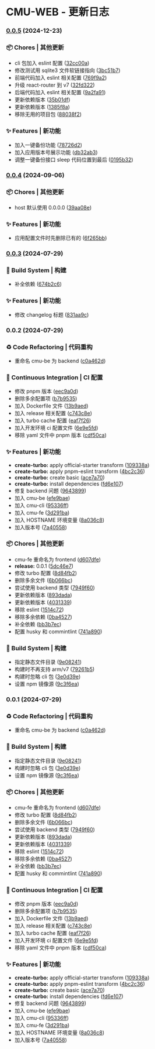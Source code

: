 # CMU-WEB - 更新日志 


### [0.0.5](https://github.com/xuxusheng/cmu-web/compare/v0.0.4...v0.0.5) (2024-12-23)


### 📦 Chores | 其他更新

* cli 包加入 eslint 配置 ([32cc00a](https://github.com/xuxusheng/cmu-web/commit/32cc00a74dd18500893f85cf487afddab45e83dc))
* 修改测试用 sqlite3 文件软链接指向 ([3bc51b7](https://github.com/xuxusheng/cmu-web/commit/3bc51b7040db7f22a55e6cd11fefc08acb7728d2))
* 前端代码加入 eslint 相关配置 ([769f9a2](https://github.com/xuxusheng/cmu-web/commit/769f9a240f3a58a19ca7f936bbe4929d9a51b5a8))
* 升级 react-router 到 v7 ([32fd322](https://github.com/xuxusheng/cmu-web/commit/32fd32256f4898e401ea8b376ad5c0ef8358efd2))
* 后端代码加入 eslint 相关配置 ([9a2fa91](https://github.com/xuxusheng/cmu-web/commit/9a2fa9100d04385256988a27973019a8b7ab30aa))
* 更新依赖版本 ([35b01df](https://github.com/xuxusheng/cmu-web/commit/35b01df841978de33492148d9ee454f9291ead5b))
* 更新依赖版本 ([1385f8a](https://github.com/xuxusheng/cmu-web/commit/1385f8a4efebe24d82184cd9b39a4729919074b4))
* 移除无用的项目包 ([88038f2](https://github.com/xuxusheng/cmu-web/commit/88038f2623946c7613f5d3fc23a46dde1e878137))


### ✨ Features | 新功能

* 加入一键备份功能 ([78726d2](https://github.com/xuxusheng/cmu-web/commit/78726d2f40b4399b1fdcf8302cc641700669f643))
* 加入应用版本号展示功能 ([db32ab3](https://github.com/xuxusheng/cmu-web/commit/db32ab3f413ae0c2ea9e86bdc0dcb73ccb693cfd))
* 调整一键备份接口 sleep 代码位置到最后 ([0195b32](https://github.com/xuxusheng/cmu-web/commit/0195b329fb06c9a8ff0696a12a2e8cc32fa222bb))

### [0.0.4](https://github.com/xuxusheng/cmu-web/compare/v0.0.3...v0.0.4) (2024-09-06)


### 📦 Chores | 其他更新

* host 默认使用 0.0.0.0 ([39aa08e](https://github.com/xuxusheng/cmu-web/commit/39aa08e12496f0ca0a8965dd7c5f58fe461feb4b))


### ✨ Features | 新功能

* 应用配置文件时先删除已有的 ([6f265bb](https://github.com/xuxusheng/cmu-web/commit/6f265bbc6671b582cbf563f9fb739eb764431f00))

### [0.0.3](https://github.com/xuxusheng/cmu-web/compare/v0.0.2...v0.0.3) (2024-07-29)


### 👷‍ Build System | 构建

* 补全依赖 ([674b2c6](https://github.com/xuxusheng/cmu-web/commit/674b2c6488951cd8bfe87708ba585a0ab5740a4a))


### ✨ Features | 新功能

* 修改 changelog 标题 ([831aa9c](https://github.com/xuxusheng/cmu-web/commit/831aa9c5dc76d39a972757485015890aaa614e86))

### 0.0.2 (2024-07-29)


### ♻ Code Refactoring | 代码重构

* 重命名 cmu-be 为 backend ([c0a462d](https://github.com/xuxusheng/cmu-web/commit/c0a462d2d4dcbaebe1e53860067868068b7b2781))


### 🔧 Continuous Integration | CI 配置

* 修改 pnpm 版本 ([eec9a0d](https://github.com/xuxusheng/cmu-web/commit/eec9a0d2f89b21a871b1c11d138d3316705b9bf5))
* 删除多余配置项 ([b7b9535](https://github.com/xuxusheng/cmu-web/commit/b7b953572bcb0318f0735075c1543ed4f19b7158))
* 加入 Dockerfile 文件 ([13b9aed](https://github.com/xuxusheng/cmu-web/commit/13b9aed8e2792eea9146844318b1130f3a67d550))
* 加入 release 相关配置 ([c743c8e](https://github.com/xuxusheng/cmu-web/commit/c743c8e10b3f96c0ed552e7a3fd641107bef87e9))
* 加入 turbo cache 配置 ([eaf7f26](https://github.com/xuxusheng/cmu-web/commit/eaf7f2618f0f817f510b74b880a4842ec547f349))
* 加入开发环境 ci 配置文件 ([6e9e5fd](https://github.com/xuxusheng/cmu-web/commit/6e9e5fdd3ffc8fb5b158b4318e74eebd350f385e))
* 移除 yaml 文件中 pnpm 版本 ([cdf50ca](https://github.com/xuxusheng/cmu-web/commit/cdf50ca47997561a3ac69668eca5aaf2882eb603))


### ✨ Features | 新功能

* **create-turbo:** apply official-starter transform ([109338a](https://github.com/xuxusheng/cmu-web/commit/109338a199bf6c777c0f3e598a44ab486a52b789))
* **create-turbo:** apply pnpm-eslint transform ([4bc2c36](https://github.com/xuxusheng/cmu-web/commit/4bc2c36c64e0a3b3102adef2d7a89f35f1fb53a6))
* **create-turbo:** create basic ([ace7a70](https://github.com/xuxusheng/cmu-web/commit/ace7a70e431bbd6cb45e136f6325770edd68f2c3))
* **create-turbo:** install dependencies ([fd6e107](https://github.com/xuxusheng/cmu-web/commit/fd6e107cdd5a6d75821af7b3802cec6104aa2817))
* 修复 backend 问题 ([9643899](https://github.com/xuxusheng/cmu-web/commit/96438990e12c280171a8415f684b63bc1a7c5986))
* 加入 cmu-be ([efe9bae](https://github.com/xuxusheng/cmu-web/commit/efe9bae24db599bd5ea808fb72e7b849f4057cb4))
* 加入 cmu-cli ([95336ff](https://github.com/xuxusheng/cmu-web/commit/95336ffefd703db1f8de4e84a8f4af49141390dc))
* 加入 cmu-fe ([3d291ba](https://github.com/xuxusheng/cmu-web/commit/3d291baf26e8ad89e04105802b490f063188e692))
* 加入 HOSTNAME 环境变量 ([8a036c8](https://github.com/xuxusheng/cmu-web/commit/8a036c807c0e9794827fb19daf5634665bbe42af))
* 加入版本号 ([7a40558](https://github.com/xuxusheng/cmu-web/commit/7a40558394527831dba9be906797b4e5f57c0cad))


### 📦 Chores | 其他更新

* cmu-fe 重命名为 frontend ([d607dfe](https://github.com/xuxusheng/cmu-web/commit/d607dfe9a2d3657348b8b7af6541fcea7375318d))
* **release:** 0.0.1 ([5dc46e7](https://github.com/xuxusheng/cmu-web/commit/5dc46e7f31e16198b3443130ecacb9e881bdb2ff))
* 修改 turbo 配置 ([8d84fb2](https://github.com/xuxusheng/cmu-web/commit/8d84fb2a15ea496accb6a484082bfacc2e40e58b))
* 删除多余文件 ([6b066bc](https://github.com/xuxusheng/cmu-web/commit/6b066bc90c1a934ba25f01edd0b56e0c89719f55))
* 尝试使用 backend 类型 ([7949f60](https://github.com/xuxusheng/cmu-web/commit/7949f6057bb8bce38b61f23a0cb198ec8dbd56ce))
* 更新依赖版本 ([893dada](https://github.com/xuxusheng/cmu-web/commit/893dadaee897623a3e42e3f0d81f48a653174fc3))
* 更新依赖版本 ([4031339](https://github.com/xuxusheng/cmu-web/commit/40313396d4a5a1aa8a782cb5a49c50f55b247084))
* 移除 eslint ([1514c72](https://github.com/xuxusheng/cmu-web/commit/1514c725d78b03486b4872fe8784ec7906f75187))
* 移除多余依赖 ([0ba4527](https://github.com/xuxusheng/cmu-web/commit/0ba45274a9dfc23207fa2e3b8bee475c301f8699))
* 补全依赖 ([bb3b7ec](https://github.com/xuxusheng/cmu-web/commit/bb3b7ec84bbdf09420ce87abe3042614034153cc))
* 配置 husky 和 commintlint ([741a890](https://github.com/xuxusheng/cmu-web/commit/741a890da6b0e2725bbfc7efd081f8677a4f9dbd))


### 👷‍ Build System | 构建

* 指定静态文件目录 ([9e08241](https://github.com/xuxusheng/cmu-web/commit/9e08241013b5878c37cb721edfbdc2deff1ff5b9))
* 构建时不再支持 arm/v7 ([79261b5](https://github.com/xuxusheng/cmu-web/commit/79261b56a71a802b29548c6bc9be478d33d8d7e6))
* 构建时忽略 cli 包 ([3e0d39e](https://github.com/xuxusheng/cmu-web/commit/3e0d39eb74a4e51feb767f9e6961ea6716853eb2))
* 设置 npm 镜像源 ([9c3f6ea](https://github.com/xuxusheng/cmu-web/commit/9c3f6ea58345229a2d60a4966e1bff9dfc614b0d))

### 0.0.1 (2024-07-29)


### ♻ Code Refactoring | 代码重构

* 重命名 cmu-be 为 backend ([c0a462d](https://github.com/xuxusheng/cmu-web/commit/c0a462d2d4dcbaebe1e53860067868068b7b2781))


### 👷‍ Build System | 构建

* 指定静态文件目录 ([9e08241](https://github.com/xuxusheng/cmu-web/commit/9e08241013b5878c37cb721edfbdc2deff1ff5b9))
* 构建时忽略 cli 包 ([3e0d39e](https://github.com/xuxusheng/cmu-web/commit/3e0d39eb74a4e51feb767f9e6961ea6716853eb2))
* 设置 npm 镜像源 ([9c3f6ea](https://github.com/xuxusheng/cmu-web/commit/9c3f6ea58345229a2d60a4966e1bff9dfc614b0d))


### 📦 Chores | 其他更新

* cmu-fe 重命名为 frontend ([d607dfe](https://github.com/xuxusheng/cmu-web/commit/d607dfe9a2d3657348b8b7af6541fcea7375318d))
* 修改 turbo 配置 ([8d84fb2](https://github.com/xuxusheng/cmu-web/commit/8d84fb2a15ea496accb6a484082bfacc2e40e58b))
* 删除多余文件 ([6b066bc](https://github.com/xuxusheng/cmu-web/commit/6b066bc90c1a934ba25f01edd0b56e0c89719f55))
* 尝试使用 backend 类型 ([7949f60](https://github.com/xuxusheng/cmu-web/commit/7949f6057bb8bce38b61f23a0cb198ec8dbd56ce))
* 更新依赖版本 ([893dada](https://github.com/xuxusheng/cmu-web/commit/893dadaee897623a3e42e3f0d81f48a653174fc3))
* 更新依赖版本 ([4031339](https://github.com/xuxusheng/cmu-web/commit/40313396d4a5a1aa8a782cb5a49c50f55b247084))
* 移除 eslint ([1514c72](https://github.com/xuxusheng/cmu-web/commit/1514c725d78b03486b4872fe8784ec7906f75187))
* 移除多余依赖 ([0ba4527](https://github.com/xuxusheng/cmu-web/commit/0ba45274a9dfc23207fa2e3b8bee475c301f8699))
* 补全依赖 ([bb3b7ec](https://github.com/xuxusheng/cmu-web/commit/bb3b7ec84bbdf09420ce87abe3042614034153cc))
* 配置 husky 和 commintlint ([741a890](https://github.com/xuxusheng/cmu-web/commit/741a890da6b0e2725bbfc7efd081f8677a4f9dbd))


### 🔧 Continuous Integration | CI 配置

* 修改 pnpm 版本 ([eec9a0d](https://github.com/xuxusheng/cmu-web/commit/eec9a0d2f89b21a871b1c11d138d3316705b9bf5))
* 删除多余配置项 ([b7b9535](https://github.com/xuxusheng/cmu-web/commit/b7b953572bcb0318f0735075c1543ed4f19b7158))
* 加入 Dockerfile 文件 ([13b9aed](https://github.com/xuxusheng/cmu-web/commit/13b9aed8e2792eea9146844318b1130f3a67d550))
* 加入 release 相关配置 ([c743c8e](https://github.com/xuxusheng/cmu-web/commit/c743c8e10b3f96c0ed552e7a3fd641107bef87e9))
* 加入 turbo cache 配置 ([eaf7f26](https://github.com/xuxusheng/cmu-web/commit/eaf7f2618f0f817f510b74b880a4842ec547f349))
* 加入开发环境 ci 配置文件 ([6e9e5fd](https://github.com/xuxusheng/cmu-web/commit/6e9e5fdd3ffc8fb5b158b4318e74eebd350f385e))
* 移除 yaml 文件中 pnpm 版本 ([cdf50ca](https://github.com/xuxusheng/cmu-web/commit/cdf50ca47997561a3ac69668eca5aaf2882eb603))


### ✨ Features | 新功能

* **create-turbo:** apply official-starter transform ([109338a](https://github.com/xuxusheng/cmu-web/commit/109338a199bf6c777c0f3e598a44ab486a52b789))
* **create-turbo:** apply pnpm-eslint transform ([4bc2c36](https://github.com/xuxusheng/cmu-web/commit/4bc2c36c64e0a3b3102adef2d7a89f35f1fb53a6))
* **create-turbo:** create basic ([ace7a70](https://github.com/xuxusheng/cmu-web/commit/ace7a70e431bbd6cb45e136f6325770edd68f2c3))
* **create-turbo:** install dependencies ([fd6e107](https://github.com/xuxusheng/cmu-web/commit/fd6e107cdd5a6d75821af7b3802cec6104aa2817))
* 修复 backend 问题 ([9643899](https://github.com/xuxusheng/cmu-web/commit/96438990e12c280171a8415f684b63bc1a7c5986))
* 加入 cmu-be ([efe9bae](https://github.com/xuxusheng/cmu-web/commit/efe9bae24db599bd5ea808fb72e7b849f4057cb4))
* 加入 cmu-cli ([95336ff](https://github.com/xuxusheng/cmu-web/commit/95336ffefd703db1f8de4e84a8f4af49141390dc))
* 加入 cmu-fe ([3d291ba](https://github.com/xuxusheng/cmu-web/commit/3d291baf26e8ad89e04105802b490f063188e692))
* 加入 HOSTNAME 环境变量 ([8a036c8](https://github.com/xuxusheng/cmu-web/commit/8a036c807c0e9794827fb19daf5634665bbe42af))
* 加入版本号 ([7a40558](https://github.com/xuxusheng/cmu-web/commit/7a40558394527831dba9be906797b4e5f57c0cad))
